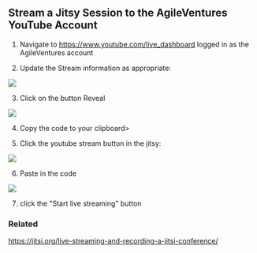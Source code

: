 ## Stream a Jitsy Session to the AgileVentures YouTube Account

1. Navigate to https://www.youtube.com/live_dashboard logged in as the AgileVentures account

2. Update the Stream information as appropriate:

![](https://www.dropbox.com/s/bu294a7dtaav4nv/Screenshot%202017-07-27%2016.15.42.png?dl=1)

3. Click on the button Reveal 

![](https://www.dropbox.com/s/ao5804rax5919tw/Screenshot%202017-07-27%2016.11.30.png?dl=1) 

4. Copy the code to your clipboard>

5. Click the youtube stream button in the jitsy: 

![](https://www.dropbox.com/s/xey61vc2ehzcve1/Screenshot%202017-07-27%2016.12.23.png?dl=1)

6. Paste in the code 

![](https://www.dropbox.com/s/j1ryyvp5ts5w7qm/Screenshot%202017-07-27%2016.13.04.png?dl=1) 

7. click the "Start live streaming" button
 
### Related

https://jitsi.org/live-streaming-and-recording-a-jitsi-conference/
